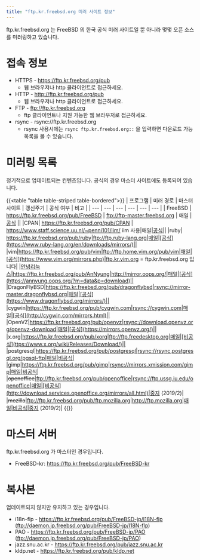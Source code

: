 ```yaml
---
title: "ftp.kr.freebsd.org 미러 사이트 정보"
---
```


ftp.kr.freebsd.org 는 FreeBSD 의 한국 공식 미러 사이트일 뿐 아니라 몇몇 오픈 소스를 미러링하고 있습니다.

# 접속 정보

* HTTPS - https://ftp.kr.freebsd.org/pub
  * 웹 브라우저나 http 클라이언트로 접근하세요.
* HTTP - http://ftp.kr.freebsd.org/pub
  * 웹 브라우저나 http 클라이언트로 접근하세요.
* FTP - ftp://ftp.kr.freebsd.org
  * ftp 클라이언트나 지원 가능한 웹 브라우저로 접근하세요.
* rsync - rsync://ftp.kr.freebsd.org
  * rsync 사용시에는 `rsync ftp.kr.freebsd.org::` 을 입력하면 다운로드 가능 목록을 볼 수 있습니다.

# 미러링 목록

정기적으로 업데이트되는 컨텐츠입니다. 공식의 경우 마스터 사이트에도 등록되어 있습니다.

{{<table "table table-striped table-bordered">}}
| 프로그램 | 미러 경로 | 마스터 사이트 | 갱신주기 | 공식 여부 | 비고 |
| --- | --- | --- | --- | --- | --- |
| FreeBSD | https://ftp.kr.freebsd.org/pub/FreeBSD | ftp://ftp-master.freebsd.org | 매일 | [공식](https://www.freebsd.org/doc/handbook/mirrors-ftp.html) ||
|CPAN| https://ftp.kr.freebsd.org/pub/CPAN | https://www.staff.science.uu.nl/~penni101/iim/ iim 사용|매일|[공식](http://www.cpan.org/SITES.html)||
|ruby| https://ftp.kr.freebsd.org/pub/ruby|ftp://ftp.ruby-lang.org|매일|[공식](https://www.ruby-lang.org/en/downloads/mirrors/)||
|vim|https://ftp.kr.freebsd.org/pub/vim|ftp://ftp.home.vim.org/pub/vim|매일|[공식](https://www.vim.org/mirrors.php)|ftp.kr.vim.org = ftp.kr.freebsd.org 입니다|
|[안녕리눅스](http://annyung.oops.org/)|https://ftp.kr.freebsd.org/pub/AnNyung|http://mirror.oops.org/|매일|[공식](https://annyung.oops.org/?m=data&p=download)||
|DragonFlyBSD|https://ftp.kr.freebsd.org/pub/dragonflybsd|rsync://mirror-master.dragonflybsd.org|매일|[공식](https://www.dragonflybsd.org/mirrors/)||
|cygwin|https://ftp.kr.freebsd.org/pub/cygwin.com|rsync://cygwin.com|매일|[공식](http://cygwin.com/mirrors.html)||
|OpenVZ|https://ftp.kr.freebsd.org/pub/openvz|rsync://download.openvz.org/openvz-download|매일|[공식](​https://mirrors.openvz.org/)||
|x.org|https://ftp.kr.freebsd.org/pub/xorg|ftp://ftp.freedesktop.org|매일|[비공식](ttps://www.x.org/wiki/Releases/Download/)||
|postgresql|https://ftp.kr.freebsd.org/pub/postgresql|rsync://rsync.postgresql.org/pgsql-ftp|매일|비공식|
|gimp|https://ftp.kr.freebsd.org/pub/gimp|rsync://mirrors.xmission.com/gimp|매일|비공식|
|~~openoffice~~|ftp://ftp.kr.freebsd.org/pub/openoffice|rsync://ftp.ussg.iu.edu/openoffice|매일|[비공식](http://download.services.openoffice.org/mirrors/all.html)|중지 (2019/2)|
|~~mozilla~~|ftp://ftp.kr.freebsd.org/pub/ftp.mozilla.org|http://ftp.mozilla.org|매일|비공식|중지 (2019/2)|
{{</table>}}

# 마스터 서버

ftp.kr.freebsd.org 가 마스터인 경우입니다.
* FreeBSD-kr: https://ftp.kr.freebsd.org/pub/FreeBSD-kr

# 복사본

업데이트되지 않지만 유지하고 있는 경우입니다.

* i18n-flp - https://ftp.kr.freebsd.org/pub/FreeBSD-jp/I18N-flp (ftp://daemon.jp.freebsd.org/pub/FreeBSD-jp/I18N-flp)
* PAO - https://ftp.kr.freebsd.org/pub/FreeBSD-jp/PAO (ftp://daemon.jp.freebsd.org/pub/FreeBSD-jp/PAO)
* jazz.snu.ac.kr - https://ftp.kr.freebsd.org/pub/jazz.snu.ac.kr
* kldp.net - https://ftp.kr.freebsd.org/pub/kldp.net
